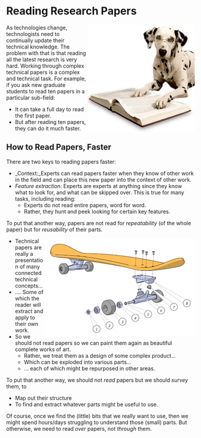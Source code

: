 # Reading Research Papers

<img src="img/dogreading.jpg" align=right>

As technologies change, technologists need to
continually update their technical knowledge.
The problem with that is that reading all the latest research is very hard.
Working through complex technical papers is a complex and technical task.
For example, if you ask new graduate students to read ten papers in a particular sub-field:

+ It can take a full day to read the first paper.
+ But after reading ten papers, they can do it much faster.

## How to Read Papers, Faster

There are two keys to reading papers faster:

+ _Context:_Experts can read papers faster when they know of other work in the field and can place this new
paper into the context of other work. 
+ _Feature extraction:_  Experts are experts at anything since they know what to look for, and what can be skipped over. This is true for many tasks, including reading:
    + Experts do not read entire papers, word for word.
    + Rather, they hunt and peek looking for certain key features.


To put that another way,  papers are not read for _repeatability_ (of the whole paper) but for _reusability_ of their parts.


+ <img src="img/sboard.png" width=400 align=right>Technical papers are really a
  presentation of many connected technical concepts...
+ .... Some of which the reader will extract and apply to their own work.
+ So  we should not read papers so we can paint them again as beautiful complete works of art.
     + Rather, we treat them as a design of some complex product...
     + Which can be exploded into various parts...
     + ... each of which might be repurposed in other areas.

To put that another way, we should not _read_ papers but we should _survey_ them, to

+ Map out their structure
+ To find and extract whatever parts might be useful to use.

Of course, once we find the (little) bits that we really want to use, then we might spend hours/days struggling
to understand those (small) parts. But otherwise, we need to read _over_ papers, not _through_ them. 
